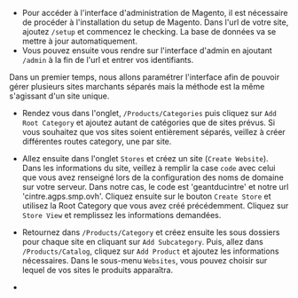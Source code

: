 * Pour accéder à l'interface d'administration de Magento, il est nécessaire de procéder à l'installation du setup de Magento.
  Dans l'url de votre site, ajoutez `/setup` et commencez le checking.
  La base de données va se mettre à jour automatiquement.
* Vous pouvez ensuite vous rendre sur l'interface d'admin en ajoutant `/admin` à la fin de l'url et entrer vos identifiants.

Dans un premier temps, nous allons paramétrer l'interface afin de pouvoir gérer plusieurs sites marchants séparés mais la méthode est la même s'agissant d'un site unique.

* Rendez vous dans l'onglet, `/Products/Categories` puis cliquez sur `Add Root Category` et ajoutez autant de catégories que de sites prévus.
Si vous souhaitez que vos sites soient entièrement séparés, veillez à créer différentes routes category, une par site.

* Allez ensuite dans l'onglet `Stores` et créez un site (`Create Website`). 
 Dans les informations du site, veillez à remplir la case `code` avec celui que vous avez renseigné lors de la configuration des noms de domaine sur votre serveur. Dans notre cas, le code est 'geantducintre' et notre url 'cintre.agps.smp.ovh'.
Cliquez ensuite sur le bouton `Create Store` et utilisez la Root Category que vous avez créé précédemment.
Cliquez sur `Store View` et remplissez les informations demandées.

* Retournez dans `/Products/Category` et créez ensuite les sous dossiers pour chaque site en cliquant sur `Add Subcategory`. 
Puis, allez dans `/Products/Catalog`, cliquez sur `Add Product` et ajoutez les informations nécessaires. Dans le sous-menu `Websites`, vous pouvez choisir sur lequel de vos sites le produits apparaîtra.

*

 
